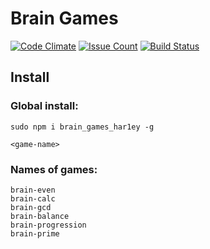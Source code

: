 # Brain Games

[![Code Climate](https://codeclimate.com/github/har1ey/project-lvl1-s104/badges/gpa.svg)](https://codeclimate.com/github/har1ey/project-lvl1-s104)
[![Issue Count](https://codeclimate.com/github/har1ey/project-lvl1-s104/badges/issue_count.svg)](https://codeclimate.com/github/har1ey/project-lvl1-s104)
[![Build Status](https://travis-ci.org/har1ey/project-lvl1-s104.svg?branch=master)](https://travis-ci.org/har1ey/project-lvl1-s104)

## Install

### Global install:
```
sudo npm i brain_games_har1ey -g

<game-name>
```
### Names of games:
```
brain-even
brain-calc
brain-gcd
brain-balance
brain-progression
brain-prime
```
